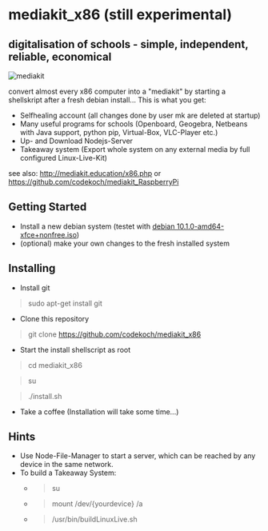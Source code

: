 # mediakit_x86 (still experimental)
## digitalisation of schools - simple, independent, reliable, economical 
![mediakit](http://mediakit.education/images/PenDisplay_Nuc2.jpg)

convert almost every x86 computer into a "mediakit" by starting a shellskript after a fresh debian install...
This is what you get:
- Selfhealing account (all changes done by user mk are deleted at startup)
- Many useful programs for schools (Openboard, Geogebra, Netbeans with Java support, python pip, Virtual-Box, VLC-Player etc.)
- Up- and Download Nodejs-Server
- Takeaway system (Export whole system on any external media by full configured Linux-Live-Kit) 

see also: http://mediakit.education/x86.php or https://github.com/codekoch/mediakit_RaspberryPi
## Getting Started
- Install a new debian system (testet with <a href=https://cdimage.debian.org/cdimage/unofficial/non-free/cd-including-firmware/current-live/amd64/iso-hybrid/>debian 10.1.0-amd64-xfce+nonfree.iso</a>)
- (optional) make your own changes to the fresh installed system
## Installing
- Install git
> sudo apt-get install git
- Clone this repository
> git clone https://github.com/codekoch/mediakit_x86
- Start the install shellscript as root 
> cd mediakit_x86

> su

> ./install.sh
- Take a coffee (Installation will take some time...)
## Hints
- Use Node-File-Manager to start a server, which can be reached by any device in the same network. 
- To build a Takeaway System:
    - >su
    - >mount /dev/{yourdevice} /a
    - >/usr/bin/buildLinuxLive.sh
